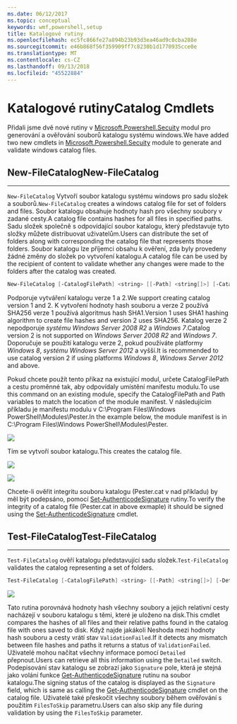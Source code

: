 ```yaml
---
ms.date: 06/12/2017
ms.topic: conceptual
keywords: wmf,powershell,setup
title: Katalogové rutiny
ms.openlocfilehash: ec5fc866fe27a894b23b93d3ea46ad9c0cba288e
ms.sourcegitcommit: e46b868f56f359909ff7c8230b1d1770935cce0e
ms.translationtype: MT
ms.contentlocale: cs-CZ
ms.lasthandoff: 09/13/2018
ms.locfileid: "45522884"
---
```

# <a name="catalog-cmdlets"></a><span data-ttu-id="f2d1c-103">Katalogové rutiny</span><span class="sxs-lookup"><span data-stu-id="f2d1c-103">Catalog Cmdlets</span></span>

<span data-ttu-id="f2d1c-104">Přidali jsme dvě nové rutiny v [Microsoft.Powershell.Secuity](https://technet.microsoft.com/library/hh847877.aspx) modul pro generování a ověřování souborů katalogu systému windows.</span><span class="sxs-lookup"><span data-stu-id="f2d1c-104">We have added two new cmdlets in [Microsoft.Powershell.Secuity](https://technet.microsoft.com/library/hh847877.aspx) module to generate and validate windows catalog files.</span></span>

## <a name="new-filecatalog"></a><span data-ttu-id="f2d1c-105">New-FileCatalog</span><span class="sxs-lookup"><span data-stu-id="f2d1c-105">New-FileCatalog</span></span>
--------------------------------

<span data-ttu-id="f2d1c-106">`New-FileCatalog` Vytvoří soubor katalogu systému windows pro sadu složek a souborů.</span><span class="sxs-lookup"><span data-stu-id="f2d1c-106">`New-FileCatalog` creates a windows catalog file for set of folders and files.</span></span> <span data-ttu-id="f2d1c-107">Soubor katalogu obsahuje hodnoty hash pro všechny soubory v zadané cesty.</span><span class="sxs-lookup"><span data-stu-id="f2d1c-107">A catalog file contains hashes for all files in specified paths.</span></span> <span data-ttu-id="f2d1c-108">Sadu složek společně s odpovídající soubor katalogu, který představuje tyto složky můžete distribuovat uživatelům.</span><span class="sxs-lookup"><span data-stu-id="f2d1c-108">Users can distribute the set of folders along with corresponding the catalog file that represents those folders.</span></span> <span data-ttu-id="f2d1c-109">Soubor katalogu lze příjemci obsahu k ověření, zda byly provedeny žádné změny do složek po vytvoření katalogu.</span><span class="sxs-lookup"><span data-stu-id="f2d1c-109">A catalog file can be used by the recipient of content to validate whether any changes were made to the folders after the catalog was created.</span></span>

```powershell
New-FileCatalog [-CatalogFilePath] <string> [[-Path] <string[]>] [-CatalogVersion <int>] [-WhatIf] [-Confirm] [<CommonParameters>]
```
<span data-ttu-id="f2d1c-110">Podporuje vytváření katalogu verze 1 a 2.</span><span class="sxs-lookup"><span data-stu-id="f2d1c-110">We support creating catalog version 1 and 2.</span></span> <span data-ttu-id="f2d1c-111">K vytvoření hodnoty hash souboru a verze 2 používá SHA256 verze 1 používá algoritmus hash SHA1.</span><span class="sxs-lookup"><span data-stu-id="f2d1c-111">Version 1 uses SHA1 hashing algorithm to create file hashes and version 2 uses SHA256.</span></span> <span data-ttu-id="f2d1c-112">Katalog verze 2 nepodporuje *systému Windows Server 2008 R2* a *Windows 7*.</span><span class="sxs-lookup"><span data-stu-id="f2d1c-112">Catalog version 2 is not supported on *Windows Server 2008 R2* and *Windows 7*.</span></span> <span data-ttu-id="f2d1c-113">Doporučuje se použití katalogu verze 2, pokud používáte platformy *Windows 8*, *systému Windows Server 2012* a vyšší.</span><span class="sxs-lookup"><span data-stu-id="f2d1c-113">It is recommended to use catalog version 2 if using platforms *Windows 8*, *Windows Server 2012* and above.</span></span>

<span data-ttu-id="f2d1c-114">Pokud chcete použít tento příkaz na existující modul, určete CatalogFilePath a cestu proměnné tak, aby odpovídaly umístění manifestu modulu.</span><span class="sxs-lookup"><span data-stu-id="f2d1c-114">To use this command on an existing module, specify the CatalogFilePath and Path variables to match the location of the module manifest.</span></span> <span data-ttu-id="f2d1c-115">V následujícím příkladu je manifestu modulu v C:\Program Files\Windows PowerShell\Modules\Pester.</span><span class="sxs-lookup"><span data-stu-id="f2d1c-115">In the example below, the module manifest is in C:\Program Files\Windows PowerShell\Modules\Pester.</span></span>

![](../images/NewFileCatalog.jpg)

<span data-ttu-id="f2d1c-116">Tím se vytvoří soubor katalogu.</span><span class="sxs-lookup"><span data-stu-id="f2d1c-116">This creates the catalog file.</span></span>

![](../images/CatalogFile1.jpg)

![](../images/CatalogFile2.jpg)

<span data-ttu-id="f2d1c-117">Chcete-li ověřit integritu souboru katalogu (Pester.cat v nad příkladu) by měl být podepsáno, pomocí [Set-AuthenticodeSignature](https://technet.microsoft.com/library/hh849819.aspx) rutiny.</span><span class="sxs-lookup"><span data-stu-id="f2d1c-117">To verify the integrity of a catalog file (Pester.cat in above exmaple) it should be signed using the [Set-AuthenticodeSignature](https://technet.microsoft.com/library/hh849819.aspx) cmdlet.</span></span>


## <a name="test-filecatalog"></a><span data-ttu-id="f2d1c-118">Test-FileCatalog</span><span class="sxs-lookup"><span data-stu-id="f2d1c-118">Test-FileCatalog</span></span>
--------------------------------

<span data-ttu-id="f2d1c-119">`Test-FileCatalog` ověří katalogu představující sadu složek.</span><span class="sxs-lookup"><span data-stu-id="f2d1c-119">`Test-FileCatalog` validates the catalog representing a set of folders.</span></span>

```powershell
Test-FileCatalog [-CatalogFilePath] <string> [[-Path] <string[]>] [-Detailed] [-FilesToSkip <string[]>] [-WhatIf] [-Confirm] [<CommonParameters>]
```

![](../images/TestFileCatalog.jpg)

<span data-ttu-id="f2d1c-120">Tato rutina porovnává hodnoty hash všechny soubory a jejich relativní cesty nacházejí v souboru katalogu s těmi, které je uloženo na disk.</span><span class="sxs-lookup"><span data-stu-id="f2d1c-120">This cmdlet compares the hashes of all files and their relative paths found in the catalog file with ones saved to disk.</span></span> <span data-ttu-id="f2d1c-121">Když najde jakákoli Neshoda mezi hodnoty hash souboru a cesty vrátí stav `ValidationFailed`.</span><span class="sxs-lookup"><span data-stu-id="f2d1c-121">If it detects any mismatch between file hashes and paths it returns a status of `ValidationFailed`.</span></span>
<span data-ttu-id="f2d1c-122">Uživatelé mohou načítat všechny informace pomocí `Detailed` přepnout.</span><span class="sxs-lookup"><span data-stu-id="f2d1c-122">Users can retrieve all this information using the `Detailed` switch.</span></span> <span data-ttu-id="f2d1c-123">Podepisování stav katalogu se zobrazí jako `Signature` pole, která je stejná jako volání funkce [Get-AuthenticodeSignature](https://technet.microsoft.com/library/hh849805.aspx) rutinu na soubor katalogu.</span><span class="sxs-lookup"><span data-stu-id="f2d1c-123">The signing status of the catalog is displayed as the `Signature` field, which is same as calling the [Get-AuthenticodeSignature](https://technet.microsoft.com/library/hh849805.aspx) cmdlet on the catalog file.</span></span>
<span data-ttu-id="f2d1c-124">Uživatelé také přeskočit všechny soubory během ověřování s použitím `FilesToSkip` parametru.</span><span class="sxs-lookup"><span data-stu-id="f2d1c-124">Users can also skip any file during validation by using the `FilesToSkip` parameter.</span></span>
